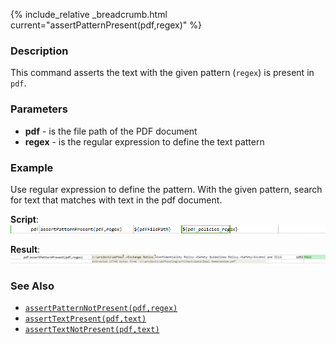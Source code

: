 {% include_relative _breadcrumb.html current="assertPatternPresent(pdf,regex)" %}


### Description
This command asserts the text with the given pattern (`regex`) is present in `pdf`.


### Parameters
- **pdf** \- is the file path of the PDF document
- **regex** \- is the regular expression to define the text pattern


### Example
Use regular expression to define the pattern. With the given pattern, search for text that matches with text in the 
pdf document.

**Script**:<br/>
![script](image/assertPatternPresent_01.png)

**Result**:<br/>
![output](image/assertPatternPresent_02.png)


### See Also
- [`assertPatternNotPresent(pdf,regex)`](assertPatternNotPresent(pdf,regex))
- [`assertTextPresent(pdf,text)`](assertTextPresent(pdf,text))
- [`assertTextNotPresent(pdf,text)`](assertTextNotPresent(pdf,text))
